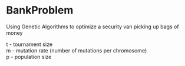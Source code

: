 # BankProblem
Using Genetic Algorithms to optimize a security van picking up bags of money

t - tournament size  
m - mutation rate (number of mutations per chromosome)  
p - population size  
